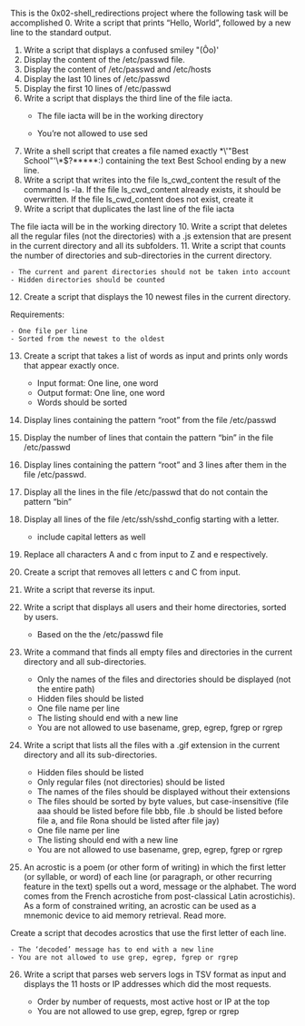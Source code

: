 This is the 0x02-shell_redirections project where the following task will be accomplished
0. Write a script that prints “Hello, World”, followed by a new line to the standard output.
1. Write a script that displays a confused smiley "(Ôo)'
2. Display the content of the /etc/passwd file.
3. Display the content of /etc/passwd and /etc/hosts
4. Display the last 10 lines of /etc/passwd
5. Display the first 10 lines of /etc/passwd
6. Write a script that displays the third line of the file iacta.
	- The file iacta will be in the working directory

	- You’re not allowed to use sed
7. Write a shell script that creates a file named exactly \*\\'"Best School"\'\\*$\?\*\*\*\*\*:) containing the text Best School ending by a new line.
8. Write a script that writes into the file ls_cwd_content the result of the command ls -la. If the file ls_cwd_content already exists, it should be overwritten. If the file ls_cwd_content does not exist, create it
9. Write a script that duplicates the last line of the file iacta

The file iacta will be in the working directory
10. Write a script that deletes all the regular files (not the directories) with a .js extension that are present in the current directory and all its subfolders.
11. Write a script that counts the number of directories and sub-directories in the current directory.

	- The current and parent directories should not be taken into account
	- Hidden directories should be counted
12. Create a script that displays the 10 newest files in the current directory.

Requirements:

	- One file per line
	- Sorted from the newest to the oldest
13. Create a script that takes a list of words as input and prints only words that appear exactly once.

	- Input format: One line, one word
	- Output format: One line, one word
	- Words should be sorted
14. Display lines containing the pattern “root” from the file /etc/passwd
15. Display the number of lines that contain the pattern “bin” in the file /etc/passwd
16. Display lines containing the pattern “root” and 3 lines after them in the file /etc/passwd.
17. Display all the lines in the file /etc/passwd that do not contain the pattern “bin”
18. Display all lines of the file /etc/ssh/sshd_config starting with a letter.

	- include capital letters as well
19. Replace all characters A and c from input to Z and e respectively.
20. Create a script that removes all letters c and C from input.
21. Write a script that reverse its input.
22. Write a script that displays all users and their home directories, sorted by users.

	- Based on the the /etc/passwd file
23. Write a command that finds all empty files and directories in the current directory and all sub-directories.

	- Only the names of the files and directories should be displayed (not the entire path)
	- Hidden files should be listed
	- One file name per line
	- The listing should end with a new line
	- You are not allowed to use basename, grep, egrep, fgrep or rgrep
24. Write a script that lists all the files with a .gif extension in the current directory and all its sub-directories.

	- Hidden files should be listed
	- Only regular files (not directories) should be listed
	- The names of the files should be displayed without their extensions
	- The files should be sorted by byte values, but case-insensitive (file aaa should be listed before file bbb, file .b should be listed before file a, and file Rona should be listed after file jay)
	- One file name per line
	- The listing should end with a new line
	- You are not allowed to use basename, grep, egrep, fgrep or rgrep
25. An acrostic is a poem (or other form of writing) in which the first letter (or syllable, or word) of each line (or paragraph, or other recurring feature in the text) spells out a word, message or the alphabet. The word comes from the French acrostiche from post-classical Latin acrostichis). As a form of constrained writing, an acrostic can be used as a mnemonic device to aid memory retrieval. Read more.

Create a script that decodes acrostics that use the first letter of each line.

	- The ‘decoded’ message has to end with a new line
	- You are not allowed to use grep, egrep, fgrep or rgrep
26. Write a script that parses web servers logs in TSV format as input and displays the 11 hosts or IP addresses which did the most requests.

	- Order by number of requests, most active host or IP at the top
	- You are not allowed to use grep, egrep, fgrep or rgrep

